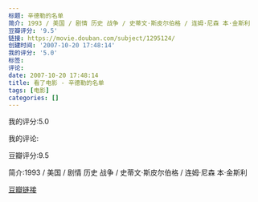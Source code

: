 ```yaml
---
标题: 辛德勒的名单
简介: 1993 / 美国 / 剧情 历史 战争 / 史蒂文·斯皮尔伯格 / 连姆·尼森 本·金斯利
豆瓣评分: '9.5'
链接: https://movie.douban.com/subject/1295124/
创建时间: '2007-10-20 17:48:14'
我的评分: '5.0'
标签:
评论:
date: 2007-10-20 17:48:14
title: 看了电影 - 辛德勒的名单
tags: [电影]
categories: []
---
```


我的评分:5.0

我的评论:

豆瓣评分:9.5

简介:1993 / 美国 / 剧情 历史 战争 / 史蒂文·斯皮尔伯格 / 连姆·尼森 本·金斯利

[豆瓣链接](https://movie.douban.com/subject/1295124/)

